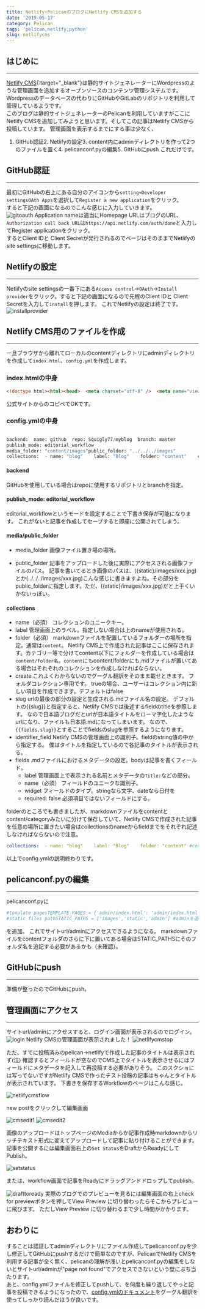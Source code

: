 ```yaml
---
title: Netlify+PelicanのブログにNetlify CMSを追加する
date: '2019-05-17'
category: Pelican
tags: 'pelican,netlify,python'
slug: netlifycms
---
```

## はじめに
- - -
[Netlify CMS](https://www.netlifycms.org/){:target="_blank"}は静的サイトジェネレーターにWordpressのような管理画面を追加するオープンソースのコンテンツ管理システムです。    Wordpressのデータベースの代わりにGitHubやGitLabのリポジトリを利用して管理しているようです。  
このブログは静的サイトジェネレーターのPelicanを利用していますがここにNetlify CMSを追加してみようと思います。そしてこの記事はNetlify CMSから投稿しています。
管理画面を表示するまでにする事は少なく、  
1. GitHub認証2. Netlifyの設定3. content内にadminディレクトリを作って2つのファイルを置く4. pelicanconf.pyの編集5. GitHubにpush
これだけです。
## GitHub認証
- - -
最初にGitHubの右上にある自分のアイコンから`setting→Developer settingsOAth Apps`を選択して`Register a new application`をクリック。  
すると下記の画面になるのでこんな感じに入力していきます。    
![gitoauth](/../../../images/gitoauth.jpg)
Application nameは適当にHomepage URLはブログのURL、`Authorization call back URL`は`https://api.netlify.com/auth/done`と入力してRegister applicationをクリック。  
するとClient IDと Client Secretが発行されるのでページはそのままでNetlifyのsite settingsに移動します。  
## Netlifyの設定
- - -
Netlifyのsite settingsの一番下にある`Access control`→`OAuth`→`Install provider`をクリック。すると下記の画面になるので先程のClient IDと Client Secretを入力して`install`を押します。    これでNetlifyの設定は終了です。  
![installprovider](/../../../images/installprovider.jpg)
## Netlify CMS用のファイルを作成
- - -
一旦ブラウザから離れてローカルのcontentディレクトリにadminディレクトリを作成して`index.html`、`config.yml`を作成します。
### index.htmlの中身
```html
<!doctype html><html><head>  <meta charset="utf-8" />  <meta name="viewport" content="width=device-width, initial-scale=1.0" />  <title>Content Manager</title></head><body>  <!-- Include the script that builds the page and powers Netlify CMS -->  <script src="https://unpkg.com/netlify-cms@^2.0.0/dist/netlify-cms.js"></script></body></html>
```

公式サイトからのコピペでOKです。

### config.ymlの中身

```python

backend:  name: github  repo: Squigly77/myblog  branch: master
publish_mode: editorial_workflow
media_folder: "content/images"public_folder: "../../../images"
collections:  - name: "blog"    label: "Blog"    folder: "content"    create: true    slug: "{{fields.slug}}"    identifier_field: Title    fields:      - {label: "Title", name: "Title", widget: "string"}      - {label: "Publish Date", name: "Date", widget: "date",format: "YYYY-MM-DD"}      - {label: "Modified", name: "Modified", widget: "string", required: false}      - {label: "Category", name: "Category", widget: "string"}      - {label: "Tags", name: "Tags", widget: "string"}      - {label: "Slug", name: "slug", widget: "string"}      - {label: "Related", name: "related_post", widget: "string", required: false}      - {label: "Body", name: "body", widget: "markdown"}

```

#### backend
GitHubを使用している場合はrepoに使用するリポジトリとbranchを指定。
#### publish_mode: editorial_workflow
editorial_workflowというモードを設定することで下書き保存が可能になります。     これがないと記事を作成してセーブすると即座に公開されてしまう。
#### media/public_folder

- media_folder    画像ファイル置き場の場所。

- public_folder      記事をアップロードした後に実際にアクセスされる画像ファイルのパス。      記事を書いてるとき画像のパスは、({static}/images/xxx.jpg)とか(../../../images/xxx.jpg)こんな感じに書きますよね。その部分をpublic_folderに指定します。ただ、({static}/images/xxx.jpg)だと上手くいかないっぽい。

#### collections

- name（必須）      コレクションのユニークキー。
- label      管理画面上のラベル。指定しない場合は上のnameが使用される。
- folder（必須）      markdownファイルを配置しているフォルダーの場所を指定。通常は`content`。      Netlify CMS上で作成された記事はここに保存されます。カテゴリー等で分けてcontent以下にフォルダーを作成している場合は`content/folder名`。`content`にもcontent/folderにも.mdファイルが置いてある場合はそれぞれのコレクションを作成しなければならない。
- create    これよくわからないのでグーグル翻訳をそのまま載せときます。    フォルダコレクション専用です。 trueの場合、ユーザーはコレクション内に新しい項目を作成できます。デフォルトはfalse
- slug      urlの最後の部分の設定と生成される.mdファイル名の設定。      デフォルトの{{slug}}と指定すると、Netlify CMSでは後述するfieldのtitleを参照します。  なので日本語ブログだとurlが日本語タイトルをローマ字化したようなurlになり、ファイルも日本語.mdになってしまいます。    なので、`{{fields.slug}}`とすることでfieldsのslugを参照するようになります。
- identifier_field    Netlify CMSの管理画面上の識別子。fieldのstring値の中から指定する。      僕はタイトルを指定しているので各記事のタイトルが表示される。
- fields    .mdファイルにおけるメタデータの設定。bodyは記事を書くフィールド。
  - label  管理画面上で表示される名前とメタデータの`Title:`などの部分。
  - name（必須）  フィールドのユニークな識別子。
  - widget  フィールドのタイプ。stringなら文字、dateなら日付を
  - required: false  必須項目ではないフィールドにする。  

folderのところでも書きましたが、markdownファイルをcontentとcontent/categoryみたいに分けて保存していて、Netlify CMSで作成された記事を任意の場所に置きたい場合はcollectionsのnameからfieldまでをそれぞれ記述しなければならないので注意。  

```yaml
collections:  - name: "blog"    label: "Blog"    folder: "content" #contentフォルダ    create: true    slug: "{{fields.slug}}"    identifier_field: title    fields:      - {label: "Title", name: "title", widget: "string"}      #省略  - name: "python"    label: "python"    folder: "content/python" #content内のpythonフォルダー    create: true    slug: "{{fields.slug}}"    identifier_field: title    fields:      - {label: "Title", name: "title", widget: "string"}　　　#省略
```

以上でconfig.ymlの説明終わりです。

## pelicanconf.pyの編集
- - -

pelicanconf.pyに

```python
#template pagesTEMPLATE_PAGES = {'admin/index.html': 'admin/index.html'}
#static files pathSTATIC_PATHS = ['images','static','admin'] #adminを追加
```

を追加。  これでサイトurl/adminにアクセスできるようになる。  markdownファイルをcontentフォルダのさらに下に置いてある場合はSTATIC_PATHSにそのフォルダ名を追記する必要があるかも（未確認）。

## GitHubにpush
- - -
準備が整ったのでGitHubにpush。

## 管理画面にアクセス
- - -

サイトurl/adminにアクセスすると、ログイン画面が表示されるのでログイン。
![login](/images/login.png)
Netlify CMSの管理画面が表示されました！
![netlifycmstop](/images/netlifycmstop.png)

ただ、すでに投稿済みのpelican→netlifyで作成した記事のタイトルは表示されず(泣)  確認するとフィールドが空なのでCMS上でタイトルを表示させるにはフィールドにメタデータを記入して再投稿する必要がありそう。  このスクショには写ってないですがNetlify CMSで作ったテスト投稿の記事はちゃんとタイトルが表示されています。
下書きを保存するWorkflowのページはこんな感じ。

![netlifycmsflow](/images/cmsflow.png)

new postをクリックして編集画面

![cmsedit1](/images/cmsedit1.png)
![cmsedit2](/images/cmsedit2.png)

画像のアップロードはトップページのMediaからか記事作成時markdownからリッチテキスト形式に変えてアップロードして記事に貼り付けることができます。  
記事を公開するには編集画面右上の`Set Status`をDraftからReadyにしてPublish。

![setstatus](/images/setstatus.gif)

または、workflow画面で記事をReadyにドラッグアンドドロップしてpublish。


![drafttoready](/images/drafttoready.png)
実際のブログでのプレビューを見るには編集画面の右上check for previewボタンを押してView Preview
に切り替わったらそこからプレビューに飛びます。  ただしView Preview
に切り替わるまで少し時間がかかります。
## おわりに
することは認証してadminディレクトリにファイル作成してpelicanconf.pyを少し修正してGitHubにpushするだけで簡単なのですが、PelicanでNetlify CMSを利用する記事が全く無く、pelicanの理解が浅いとpelicanconf.pyの編集をしないとサイトurl/adminが"page not found"でアクセスできないという壁にぶち当たります。  
あと、config.ymlファイルを修正してpushして、を何度も繰り返してやっと記事を投稿できるようになったので、[config.ymlのドキュメント](https://www.netlifycms.org/docs/configuration-options/)をグーグル翻訳を使ってしっかり読んだほうが良いです。

